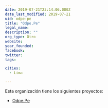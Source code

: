 ```yaml
---
date: 2019-07-21T23:14:06.000Z
date_last_modified: 2019-07-21
uid: odpe-pe
title: "Odpe.Pe"
legal_name: 
description: ""
org_type: Otro
website: 
year_founded: 
facebook: 
twitter: 
tags:

cities: 
  - Lima

---
```


Esta organización tiene los siguientes proyectos:

- [Odpe.Pe](/proyectos/odpe-pe)
